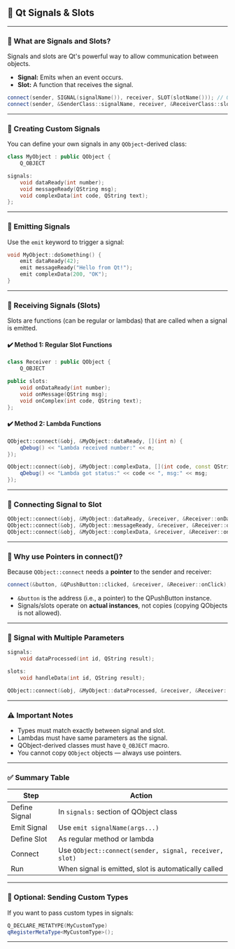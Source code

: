 ## 📘 Qt Signals & Slots

---

### 🔹 What are Signals and Slots?

Signals and slots are Qt's powerful way to allow communication between objects.

* **Signal:** Emits when an event occurs.
* **Slot:** A function that receives the signal.

```cpp
connect(sender, SIGNAL(signalName()), receiver, SLOT(slotName())); // Qt4 style
connect(sender, &SenderClass::signalName, receiver, &ReceiverClass::slotName); // Qt5+ style
```

---

### 🔹 Creating Custom Signals

You can define your own signals in any `QObject`-derived class:

```cpp
class MyObject : public QObject {
    Q_OBJECT

signals:
    void dataReady(int number);
    void messageReady(QString msg);
    void complexData(int code, QString text);
};
```

---

### 🔹 Emitting Signals

Use the `emit` keyword to trigger a signal:

```cpp
void MyObject::doSomething() {
    emit dataReady(42);
    emit messageReady("Hello from Qt!");
    emit complexData(200, "OK");
}
```

---

### 🔹 Receiving Signals (Slots)

Slots are functions (can be regular or lambdas) that are called when a signal is emitted.

#### ✔️ Method 1: Regular Slot Functions

```cpp
class Receiver : public QObject {
    Q_OBJECT

public slots:
    void onDataReady(int number);
    void onMessage(QString msg);
    void onComplex(int code, QString text);
};
```

#### ✔️ Method 2: Lambda Functions

```cpp
QObject::connect(&obj, &MyObject::dataReady, [](int n) {
    qDebug() << "Lambda received number:" << n;
});

QObject::connect(&obj, &MyObject::complexData, [](int code, const QString &msg) {
    qDebug() << "Lambda got status:" << code << ", msg:" << msg;
});
```

---

### 🔹 Connecting Signal to Slot

```cpp
QObject::connect(&obj, &MyObject::dataReady, &receiver, &Receiver::onDataReady);
QObject::connect(&obj, &MyObject::messageReady, &receiver, &Receiver::onMessage);
QObject::connect(&obj, &MyObject::complexData, &receiver, &Receiver::onComplex);
```

---

### 🔹 Why use Pointers in connect()?

Because `QObject::connect` needs a **pointer** to the sender and receiver:

```cpp
connect(&button, &QPushButton::clicked, &receiver, &Receiver::onClick);
```

* `&button` is the address (i.e., a pointer) to the QPushButton instance.
* Signals/slots operate on **actual instances**, not copies (copying QObjects is not allowed).

---

### 🔹 Signal with Multiple Parameters

```cpp
signals:
    void dataProcessed(int id, QString result);

slots:
    void handleData(int id, QString result);

QObject::connect(&obj, &MyObject::dataProcessed, &receiver, &Receiver::handleData);
```

---

### ⚠️ Important Notes

* Types must match exactly between signal and slot.
* Lambdas must have same parameters as the signal.
* QObject-derived classes must have `Q_OBJECT` macro.
* You cannot copy `QObject` objects — always use pointers.

---

### ✅ Summary Table

| Step          | Action                                                 |
| ------------- | ------------------------------------------------------ |
| Define Signal | In `signals:` section of QObject class                 |
| Emit Signal   | Use `emit signalName(args...)`                         |
| Define Slot   | As regular method or lambda                            |
| Connect       | Use `QObject::connect(sender, signal, receiver, slot)` |
| Run           | When signal is emitted, slot is automatically called   |

---

### 🧪 Optional: Sending Custom Types

If you want to pass custom types in signals:

```cpp
Q_DECLARE_METATYPE(MyCustomType)
qRegisterMetaType<MyCustomType>();
```

---
